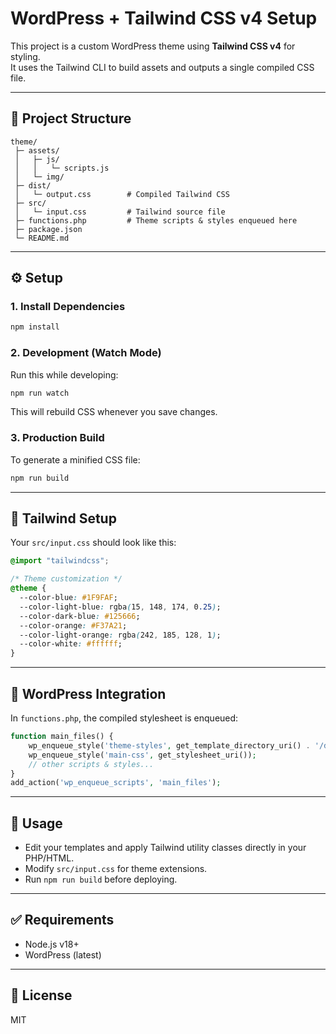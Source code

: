 # WordPress + Tailwind CSS v4 Setup

This project is a custom WordPress theme using **Tailwind CSS v4** for styling.  
It uses the Tailwind CLI to build assets and outputs a single compiled CSS file.

---

## 📂 Project Structure
```
theme/
 ├─ assets/
 │   ├─ js/
 │   │   └─ scripts.js
 │   └─ img/
 ├─ dist/
 │   └─ output.css        # Compiled Tailwind CSS
 ├─ src/
 │   └─ input.css         # Tailwind source file
 ├─ functions.php         # Theme scripts & styles enqueued here
 ├─ package.json
 └─ README.md
```

---

## ⚙️ Setup

### 1. Install Dependencies
```bash
npm install
```

### 2. Development (Watch Mode)
Run this while developing:
```bash
npm run watch
```
This will rebuild CSS whenever you save changes.

### 3. Production Build
To generate a minified CSS file:
```bash
npm run build
```

---

## 🎨 Tailwind Setup

Your `src/input.css` should look like this:

```css
@import "tailwindcss";

/* Theme customization */
@theme {
  --color-blue: #1F9FAF;
  --color-light-blue: rgba(15, 148, 174, 0.25);
  --color-dark-blue: #125666;
  --color-orange: #F37A21;
  --color-light-orange: rgba(242, 185, 128, 1);
  --color-white: #ffffff;
}
```

---

## 📌 WordPress Integration
In `functions.php`, the compiled stylesheet is enqueued:

```php
function main_files() {
    wp_enqueue_style('theme-styles', get_template_directory_uri() . '/dist/output.css', array(), null);
    wp_enqueue_style('main-css', get_stylesheet_uri());
    // other scripts & styles...
}
add_action('wp_enqueue_scripts', 'main_files');
```

---

## 🚀 Usage

- Edit your templates and apply Tailwind utility classes directly in your PHP/HTML.
- Modify `src/input.css` for theme extensions.
- Run `npm run build` before deploying.

---

## ✅ Requirements
- Node.js v18+  
- WordPress (latest)

---

## 📝 License
MIT
